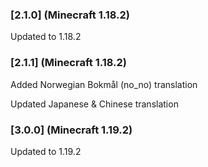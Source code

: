 ### [2.1.0] (Minecraft 1.18.2)
Updated to 1.18.2

### [2.1.1] (Minecraft 1.18.2)
Added Norwegian Bokmål (no_no) translation

Updated Japanese & Chinese translation

### [3.0.0] (Minecraft 1.19.2)
Updated to 1.19.2
